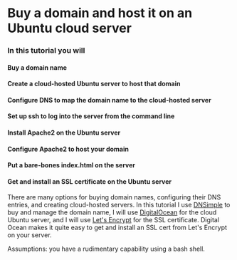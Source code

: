# Buy a domain and host it on an Ubuntu cloud server

### In this tutorial you will 
#### Buy a domain name
#### Create a cloud-hosted Ubuntu server to host that domain
#### Configure DNS to map the domain name to the cloud-hosted server
#### Set up ssh to log into the server from the command line
#### Install Apache2 on the Ubuntu server
#### Configure Apache2 to host your domain
#### Put a bare-bones index.html on the server
#### Get and install an SSL certificate on the Ubuntu server

There are many options for buying domain names, configuring their DNS entries, and creating cloud-hosted servers. In this tutorial I use [DNSimple](https://www.dnsimple.com) to buy and manage 
the domain name, I will use [DigitalOcean](https://www.digitalocean.com) for the cloud Ubuntu server, and I will use [Let's Encrypt](https://letsencrypt.org) for the SSL certificate.
Digital Ocean makes it quite easy to get and install an SSL cert from Let's Encrypt on your server.

Assumptions: you have a rudimentary capability using a bash shell.
